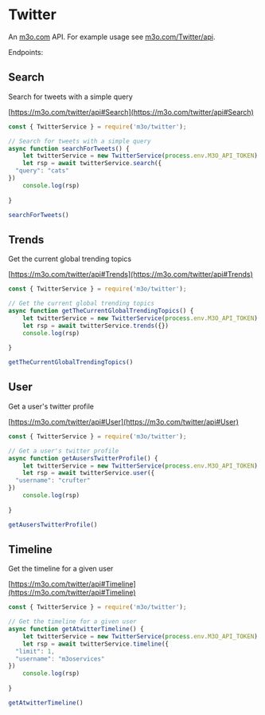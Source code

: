 # Twitter

An [m3o.com](https://m3o.com) API. For example usage see [m3o.com/Twitter/api](https://m3o.com/Twitter/api).

Endpoints:

## Search

Search for tweets with a simple query


[https://m3o.com/twitter/api#Search](https://m3o.com/twitter/api#Search)

```js
const { TwitterService } = require('m3o/twitter');

// Search for tweets with a simple query
async function searchForTweets() {
	let twitterService = new TwitterService(process.env.M3O_API_TOKEN)
	let rsp = await twitterService.search({
  "query": "cats"
})
	console.log(rsp)
	
}

searchForTweets()
```
## Trends

Get the current global trending topics


[https://m3o.com/twitter/api#Trends](https://m3o.com/twitter/api#Trends)

```js
const { TwitterService } = require('m3o/twitter');

// Get the current global trending topics
async function getTheCurrentGlobalTrendingTopics() {
	let twitterService = new TwitterService(process.env.M3O_API_TOKEN)
	let rsp = await twitterService.trends({})
	console.log(rsp)
	
}

getTheCurrentGlobalTrendingTopics()
```
## User

Get a user's twitter profile


[https://m3o.com/twitter/api#User](https://m3o.com/twitter/api#User)

```js
const { TwitterService } = require('m3o/twitter');

// Get a user's twitter profile
async function getAusersTwitterProfile() {
	let twitterService = new TwitterService(process.env.M3O_API_TOKEN)
	let rsp = await twitterService.user({
  "username": "crufter"
})
	console.log(rsp)
	
}

getAusersTwitterProfile()
```
## Timeline

Get the timeline for a given user


[https://m3o.com/twitter/api#Timeline](https://m3o.com/twitter/api#Timeline)

```js
const { TwitterService } = require('m3o/twitter');

// Get the timeline for a given user
async function getAtwitterTimeline() {
	let twitterService = new TwitterService(process.env.M3O_API_TOKEN)
	let rsp = await twitterService.timeline({
  "limit": 1,
  "username": "m3oservices"
})
	console.log(rsp)
	
}

getAtwitterTimeline()
```
